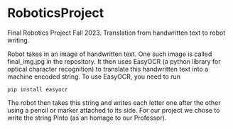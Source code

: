 # RoboticsProject
Final Robotics Project Fall 2023. Translation from handwritten text to robot writing.

Robot takes in an image of handwritten text. One such image is called final_img.jpg in the repository. It then uses EasyOCR (a python library for optical character recognition) to translate this handwritten text into a machine encoded string. To use EasyOCR, you need to run 

```
pip install easyocr
```

The robot then takes this string and writes each letter one after the other using a pencil or marker attached to its side. For our project we chose to write the string Pinto (as an homage to our Professor).
